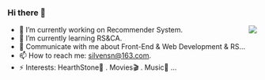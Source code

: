 ### Hi there 👋

<img align="right" src="https://github-readme-stats.vercel.app/api?username=nbsps&show_icons=true&icon_color=CE1D2D&text_color=718096&bg_color=ffffff&hide_title=true" />

- 🔭 I’m currently working on Recommender System.
- 🌱 I’m currently learning RS&CA.
- 💬 Communicate with me about Front-End & Web Development & RS...
- 📫 How to reach me: silvensn@163.com.
- ⚡ Interests: HearthStone🧡 . Movies🎬 . Music🎵 ...

<!-- - 👯 I’m looking to collaborate on ... -->
<!-- - 🤔 I’m looking for help with ... -->
